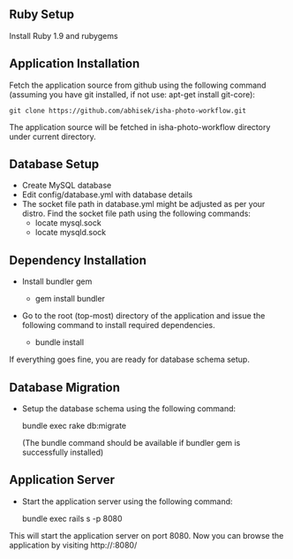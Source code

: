 Ruby Setup
----------

Install Ruby 1.9 and rubygems

Application Installation
-------------------------

Fetch the application source from github using the following command (assuming you have git installed, if not use: apt-get install git-core): 
```
git clone https://github.com/abhisek/isha-photo-workflow.git
```

The application source will be fetched in isha-photo-workflow directory under current directory.

Database Setup
---------------

* Create MySQL database
* Edit config/database.yml with database details
* The socket file path in database.yml might be adjusted as per your distro.
  Find the socket file path using the following commands:
    * locate mysql.sock
    * locate mysqld.sock

Dependency Installation
------------------------

* Install bundler gem
  * gem install bundler

* Go to the root (top-most) directory of the application and issue the following
  command to install required dependencies.

    * bundle install

If everything goes fine, you are ready for database schema setup.

Database Migration
------------------

* Setup the database schema using the following command:

  bundle exec rake db:migrate

  (The bundle command should be available if bundler gem is successfully installed)


Application Server
------------------

* Start the application server using the following command:

  bundle exec rails s -p 8080

This will start the application server on port 8080. Now you can browse the application
by visiting http://<IP>:8080/




